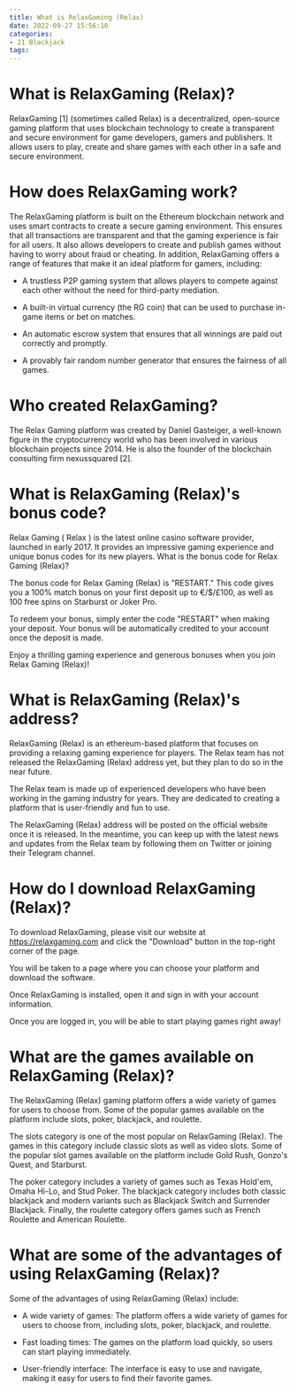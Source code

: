 ```yaml
---
title: What is RelaxGaming (Relax)
date: 2022-09-27 15:56:10
categories:
- 21 Blackjack
tags:
---
```



#  What is RelaxGaming (Relax)?

RelaxGaming [1] (sometimes called Relax) is a decentralized, open-source gaming platform that uses blockchain technology to create a transparent and secure environment for game developers, gamers and publishers. It allows users to play, create and share games with each other in a safe and secure environment.

# How does RelaxGaming work?

The RelaxGaming platform is built on the Ethereum blockchain network and uses smart contracts to create a secure gaming environment. This ensures that all transactions are transparent and that the gaming experience is fair for all users. It also allows developers to create and publish games without having to worry about fraud or cheating. In addition, RelaxGaming offers a range of features that make it an ideal platform for gamers, including:

* A trustless P2P gaming system that allows players to compete against each other without the need for third-party mediation.

* A built-in virtual currency (the RG coin) that can be used to purchase in-game items or bet on matches.

* An automatic escrow system that ensures that all winnings are paid out correctly and promptly.

* A provably fair random number generator that ensures the fairness of all games.

# Who created RelaxGaming?

The Relax Gaming platform was created by Daniel Gasteiger, a well-known figure in the cryptocurrency world who has been involved in various blockchain projects since 2014. He is also the founder of the blockchain consulting firm nexussquared [2].

#  What is RelaxGaming (Relax)'s bonus code?

Relax Gaming ( Relax ) is the latest online casino software provider, launched in early 2017. It provides an impressive gaming experience and unique bonus codes for its new players. What is the bonus code for Relax Gaming (Relax)?

The bonus code for Relax Gaming (Relax) is "RESTART." This code gives you a 100% match bonus on your first deposit up to €/$/£100, as well as 100 free spins on Starburst or Joker Pro.

To redeem your bonus, simply enter the code "RESTART" when making your deposit. Your bonus will be automatically credited to your account once the deposit is made.

Enjoy a thrilling gaming experience and generous bonuses when you join Relax Gaming (Relax)!

#  What is RelaxGaming (Relax)'s address?

RelaxGaming (Relax) is an ethereum-based platform that focuses on providing a relaxing gaming experience for players. The Relax team has not released the RelaxGaming (Relax) address yet, but they plan to do so in the near future.

The Relax team is made up of experienced developers who have been working in the gaming industry for years. They are dedicated to creating a platform that is user-friendly and fun to use.

The RelaxGaming (Relax) address will be posted on the official website once it is released. In the meantime, you can keep up with the latest news and updates from the Relax team by following them on Twitter or joining their Telegram channel.

#  How do I download RelaxGaming (Relax)?

To download RelaxGaming, please visit our website at https://relaxgaming.com and click the "Download" button in the top-right corner of the page.

You will be taken to a page where you can choose your platform and download the software.

Once RelaxGaming is installed, open it and sign in with your account information.

Once you are logged in, you will be able to start playing games right away!

#  What are the games available on RelaxGaming (Relax)?

The RelaxGaming (Relax) gaming platform offers a wide variety of games for users to choose from. Some of the popular games available on the platform include slots, poker, blackjack, and roulette.

The slots category is one of the most popular on RelaxGaming (Relax). The games in this category include classic slots as well as video slots. Some of the popular slot games available on the platform include Gold Rush, Gonzo's Quest, and Starburst.

The poker category includes a variety of games such as Texas Hold'em, Omaha Hi-Lo, and Stud Poker. The blackjack category includes both classic blackjack and modern variants such as Blackjack Switch and Surrender Blackjack. Finally, the roulette category offers games such as French Roulette and American Roulette.

# What are some of the advantages of using RelaxGaming (Relax)?

Some of the advantages of using RelaxGaming (Relax) include:

- A wide variety of games: The platform offers a wide variety of games for users to choose from, including slots, poker, blackjack, and roulette.

- Fast loading times: The games on the platform load quickly, so users can start playing immediately.

- User-friendly interface: The interface is easy to use and navigate, making it easy for users to find their favorite games.